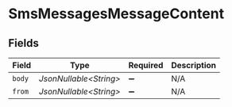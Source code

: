 # SmsMessagesMessageContent


## Fields

| Field                   | Type                    | Required                | Description             |
| ----------------------- | ----------------------- | ----------------------- | ----------------------- |
| `body`                  | *JsonNullable\<String>* | :heavy_minus_sign:      | N/A                     |
| `from`                  | *JsonNullable\<String>* | :heavy_minus_sign:      | N/A                     |